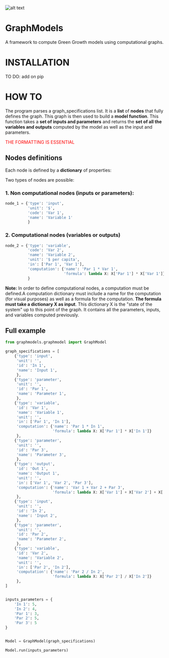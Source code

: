 ![alt text](http://greengrowthindex.gggi.org/wp-content/uploads/2019/09/LOGO_GGGI_GREEN_350x131px_002trans_Prancheta-1.png)

# GraphModels
A framework to compute Green Growth models using computational graphs.

# INSTALLATION

TO DO: add on pip

# HOW TO

The program parses a graph_specifications list. It is a **list** of **nodes** that fully defines the graph. This graph is then used to build a **model function**. This function takes a **set of inputs and parameters** and returns the **set of all the variables and outputs** computed by the model as well as the input and parameters.

<font color='red'>THE FORMATTING IS ESSENTIAL</font>

## Nodes definitions

Each node is defined by a **dictionary** of properties:

Two types of nodes are possible:

### 1. Non computational nodes (inputs or parameters):

```python
node_1 = {'type': 'input',
          'unit': '$',
          'code': 'Var 1',
          'name': 'Variable 1'
          }
```      
### 2. Computational nodes (variables or outputs)

```python
node_2 = {'type': 'variable',
          'code': 'Var 2',
          'name': 'Variable 2',
          'unit': '$ per capita',
          'in': ['Par 1', 'Var 1'],
          'computation': {'name': 'Par 1 * Var 1',
                          'formula': lambda X: X['Par 1'] * X['Var 1']}
          }
```

**Note:** In order to define computational nodes, a computation must be defined.A computation dictionary must include a name for the computation (for visual purposes) as well as a formula for the computation. **The formula must take a dictionary X as input**. This dictionary X is the "state of the system" up to this point of the graph. It contains all the parameters, inputs, and variables computed previously.


## Full example

```python
from graphmodels.graphmodel import GraphModel

graph_specifications = [
    {'type': 'input',
     'unit': '',
     'id': 'In 1',
     'name': 'Input 1',
     },
    {'type': 'parameter',
     'unit': '',
     'id': 'Par 1',
     'name': 'Parameter 1',
     },
    {'type': 'variable',
     'id': 'Var 1',
     'name': 'Variable 1',
     'unit': '',
     'in': ['Par 1', 'In 1'],
     'computation': {'name': 'Par 1 * In 1',
                     'formula': lambda X: X['Par 1'] * X['In 1']}
     },
    {'type': 'parameter',
     'unit': '',
     'id': 'Par 3',
     'name': 'Parameter 3',
     },
    {'type': 'output',
     'id': 'Out 1',
     'name': 'Output 1',
     'unit': '',
     'in': ['Var 1', 'Var 2', 'Par 3'],
     'computation': {'name': 'Var 1 + Var 2 + Par 3',
                     'formula': lambda X: X['Var 1'] + X['Var 2'] + X['Par 3']}
     },
    {'type': 'input',
     'unit': '',
     'id': 'In 2',
     'name': 'Input 2',
     },
    {'type': 'parameter',
     'unit': '',
     'id': 'Par 2',
     'name': 'Parameter 2',
     },
    {'type': 'variable',
     'id': 'Var 2',
     'name': 'Variable 2',
     'unit': '',
     'in': ['Par 2', 'In 2'],
     'computation': {'name': 'Par 2 / In 2',
                     'formula': lambda X: X['Par 2'] / X['In 2']}
     },
]


inputs_parameters = {
    'In 1': 5,
    'In 2': 4,
    'Par 1': 3,
    'Par 2': 5,
    'Par 3': 5
}


Model = GraphModel(graph_specifications)

Model.run(inputs_parameters)
```
